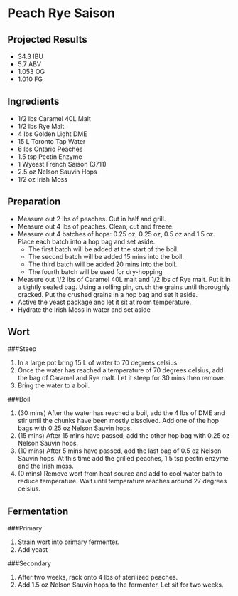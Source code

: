Peach Rye Saison
================

Projected Results
-----------------
 * 34.3 IBU
 * 5.7 ABV
 * 1.053 OG
 * 1.010 FG

Ingredients
-----------

 * 1/2 lbs Caramel 40L Malt
 * 1/2 lbs Rye Malt
 * 4 lbs Golden Light DME
 * 15 L Toronto Tap Water
 * 6 lbs Ontario Peaches
 * 1.5 tsp Pectin Enzyme
 * 1 Wyeast French Saison (3711)
 * 2.5 oz Nelson Sauvin Hops
 * 1/2 oz Irish Moss
 
Preparation
-----------
 * Measure out 2 lbs of peaches. Cut in half and grill.
 * Measure out 4 lbs of peaches. Clean, cut and freeze.
 * Measure out 4 batches of hops: 0.25 oz, 0.25 oz, 0.5 oz and 1.5 oz. Place each batch into a hop bag and set aside.
   * The first batch will be added at the start of the boil. 
   * The second batch will be added 15 mins into the boil. 
   * The third batch will be added 20 mins into the boil. 
   * The fourth batch will be used for dry-hopping
 * Measure out 1/2 lbs of Caramel 40L malt and 1/2 lbs of Rye malt. Put it in a tightly sealed bag. Using a rolling pin, crush the grains until thoroughly cracked. Put the crushed grains in a hop bag and set it aside.
 * Active the yeast package and let it sit at room temperature.
 * Hydrate the Irish Moss in water and set aside

Wort
----
 
###Steep

1. In a large pot bring 15 L of water to 70 degrees celsius.
2. Once the water has reached a temperature of 70 degrees celsius, add the bag of Caramel and Rye malt. Let it steep for 30 mins then remove.
3. Bring the water to a boil.

###Boil

1. (30 mins) After the water has reached a boil, add the 4 lbs of DME and stir until the chunks have been mostly dissolved. Add one of the hop bags with 0.25 oz Nelson Sauvin hops. 
2. (15 mins) After 15 mins have passed, add the other hop bag with 0.25 oz Nelson Sauvin hops.
3. (10 mins) After 5 mins have passed, add the last bag of 0.5 oz Nelson Sauvin hops. At this time add the grilled peaches, 1.5 tsp pectin enzyme and the Irish moss.
4. (0 mins) Remove wort from heat source and add to cool water bath to reduce temperature. Wait until temperature reaches around 27 degrees celsius.

Fermentation
------------

###Primary
1. Strain wort into primary fermenter.
2. Add yeast

###Secondary
1. After two weeks, rack onto 4 lbs of sterilized peaches.
2. Add 1.5 oz Nelson Sauvin hops to the fermenter. Let sit for two weeks.
